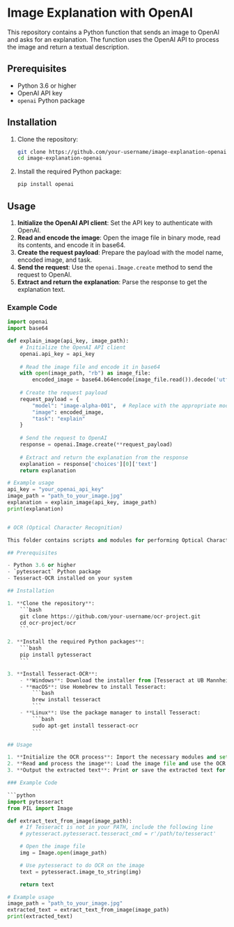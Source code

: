 # Image Explanation with OpenAI

This repository contains a Python function that sends an image to OpenAI and asks for an explanation. The function uses the OpenAI API to process the image and return a textual description.

## Prerequisites

- Python 3.6 or higher
- OpenAI API key
- `openai` Python package

## Installation

1. Clone the repository:
    ```bash
    git clone https://github.com/your-username/image-explanation-openai.git
    cd image-explanation-openai
    ```

2. Install the required Python package:
    ```bash
    pip install openai
    ```

## Usage

1. **Initialize the OpenAI API client**: Set the API key to authenticate with OpenAI.
2. **Read and encode the image**: Open the image file in binary mode, read its contents, and encode it in base64.
3. **Create the request payload**: Prepare the payload with the model name, encoded image, and task.
4. **Send the request**: Use the `openai.Image.create` method to send the request to OpenAI.
5. **Extract and return the explanation**: Parse the response to get the explanation text.

### Example Code

```python
import openai
import base64

def explain_image(api_key, image_path):
    # Initialize the OpenAI API client
    openai.api_key = api_key
    
    # Read the image file and encode it in base64
    with open(image_path, "rb") as image_file:
        encoded_image = base64.b64encode(image_file.read()).decode('utf-8')
    
    # Create the request payload
    request_payload = {
        "model": "image-alpha-001",  # Replace with the appropriate model
        "image": encoded_image,
        "task": "explain"
    }
    
    # Send the request to OpenAI
    response = openai.Image.create(**request_payload)
    
    # Extract and return the explanation from the response
    explanation = response['choices'][0]['text']
    return explanation

# Example usage
api_key = "your_openai_api_key"
image_path = "path_to_your_image.jpg"
explanation = explain_image(api_key, image_path)
print(explanation)


# OCR (Optical Character Recognition)

This folder contains scripts and modules for performing Optical Character Recognition (OCR) on images. The OCR functionality allows you to extract text from images and process it for various applications.

## Prerequisites

- Python 3.6 or higher
- `pytesseract` Python package
- Tesseract-OCR installed on your system

## Installation

1. **Clone the repository**:
    ```bash
    git clone https://github.com/your-username/ocr-project.git
    cd ocr-project/ocr
    ```

2. **Install the required Python packages**:
    ```bash
    pip install pytesseract
    ```

3. **Install Tesseract-OCR**:
    - **Windows**: Download the installer from [Tesseract at UB Mannheim](https://github.com/UB-Mannheim/tesseract/wiki) and follow the installation instructions.
    - **macOS**: Use Homebrew to install Tesseract:
        ```bash
        brew install tesseract
        ```
    - **Linux**: Use the package manager to install Tesseract:
        ```bash
        sudo apt-get install tesseract-ocr
        ```

## Usage

1. **Initialize the OCR process**: Import the necessary modules and set up the Tesseract executable path if required.
2. **Read and process the image**: Load the image file and use the OCR library to extract text.
3. **Output the extracted text**: Print or save the extracted text for further processing.

### Example Code

```python
import pytesseract
from PIL import Image

def extract_text_from_image(image_path):
    # If Tesseract is not in your PATH, include the following line
    # pytesseract.pytesseract.tesseract_cmd = r'/path/to/tesseract'

    # Open the image file
    img = Image.open(image_path)

    # Use pytesseract to do OCR on the image
    text = pytesseract.image_to_string(img)

    return text

# Example usage
image_path = "path_to_your_image.jpg"
extracted_text = extract_text_from_image(image_path)
print(extracted_text)